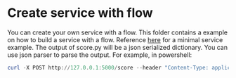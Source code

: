 # Create service with flow

You can create your own service with a flow.
This folder contains a example on how to build a service with a flow.
Reference [here](./simple_score.py) for a minimal service example.
The output of score.py will be a json serialized dictionary.
You can use json parser to parse the output.
For example, in powershell:

```powershell
curl -X POST http://127.0.0.1:5000/score --header "Content-Type: application/json" --data '{"url": "https://www.youtube.com/watch?v=o5ZQyXaAv1g"}' | ConvertFrom-Json | ConvertTo-Json
```
